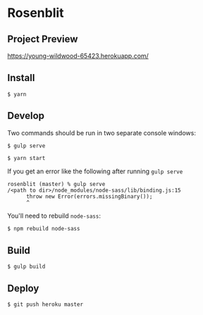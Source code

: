 
# Rosenblit

## Project Preview

https://young-wildwood-65423.herokuapp.com/

## Install

```
$ yarn
```

## Develop

Two commands should be run in two separate console windows:

```
$ gulp serve
```

```
$ yarn start
```

If you get an error like the following after running `gulp serve`

```
rosenblit (master) % gulp serve
/<path to dir>/node_modules/node-sass/lib/binding.js:15
      throw new Error(errors.missingBinary());
      ^
```

You'll need to rebuild `node-sass`:

```bash
$ npm rebuild node-sass
```

## Build

```
$ gulp build
```

## Deploy

```
$ git push heroku master
```

